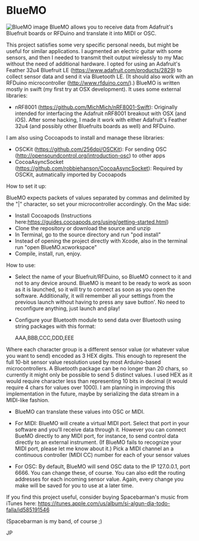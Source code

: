 # BlueMO
![BlueMO image](https://raw.githubusercontent.com/jpcarrascal/BlueMO/main/BlueMO.jpg)
BlueMO allows you to receive data from Adafruit's Bluefruit boards or RFDuino and translate it into MIDI or OSC.

This project satisfies some very specific personal needs, but might be useful for similar applications. I augmented an electric guitar with some sensors, and then I needed to transmit theit output wirelessly to my Mac without the need of additional hardware. I opted for using an Adafruit's Feather 32u4 Bluefruit LE (https://www.adafruit.com/products/2829) to collect sensor data and send it via Bluetooth LE. (It should also work with an RFDuino microcontroller (http://www.rfduino.com/).) BlueMO is written mostly in swift (my first try at OSX development). It uses some external libraries:

- nRF8001 (https://github.com/MichMich/nRF8001-Swift): Originally intended for interfacing the Adafruit nRF8001 breakout with OSX (and iOS). After some hacking, I made it work with either Adafruit's Feather 32u4 (and possibly other Bluefruits boards as well) and RFDuino.

I am also using Cocoapods to install and manage these libraries:

- OSCKit (https://github.com/256dpi/OSCKit): For sending OSC (http://opensoundcontrol.org/introduction-osc) to other apps
- CocoaAsyncSocket (https://github.com/robbiehanson/CocoaAsyncSocket): Required by OSCKit, autmatically imported by Cocoapods

How to set it up:

BlueMO expects packets of values separated by commas and delimited by the "|" character, so set your microcontroller accordingly. On the Mac side:

- Install Cocoapods (Instructions here:https://guides.cocoapods.org/using/getting-started.html)
- Clone the repository or download the source and unzip
- In Terminal, go to the source directory and run "pod install"
- Instead of opening the project directly with Xcode, also in the terminal run "open BlueMO.xcworkspace"
- Compile, install, run, enjoy.

How to use:

- Select the name of your Bluefruit/RFDuino, so BlueMO connect to it and not to any device around. BlueMO is meant to be ready to work as soon as it is launched, so it will try to connect as soon as you open the software. Additionally, it will remember all your settings from the previous launch without having to press any save button'. No need to reconfigure anything, just launch and play!

- Configure your Bluetooth module to send data over Bluetooth using string packages with this format:

    AAA,BBB,CCC,DDD,EEE

Where each character group is a different sensor value (or whatever value you want to send) encoded as 3 HEX digits. This enough to represent the full 10-bit sensor value resolution used by most Arduino-based microcontrollers.
A Bluetooth package can be no longer than 20 chars, so currently it might only be possible to send 5 distinct values. I used HEX as it would require character less than representing 10 bits in decimal (it would require 4 chars for values over 1000). I am planning in improving this implementation in the future, maybe by serializing the data stream in a MIDI-like fashion.

- BlueMO can translate these values into OSC or MIDI.

* For MIDI:
BlueMO will create a virtual MIDI port. Select that port in your software and you'll receive data through it. However you can connect BueMO directly to any MIDI port, for instance, to send control data directly to an external instrument. (If BlueMO fails to recognize your MIDI port, please let me know about it.) Pick a MIDI channel an a continuous controller (MIDI CC) number for each of your sensor values 

* For OSC:
By default, BlueMO will send OSC data to the IP 127.0.0.1, port 6666. You can change these, of course.
You can also edit the routing addresses for each incoming sensor value. Again, every change you make will be saved for you to use at a later time.


If you find this project useful, consider buying Spacebarman's music from iTunes here: https://itunes.apple.com/us/album/si-algun-dia-todo-falla/id585191546

(Spacebarman is my band, of course ;)

JP
